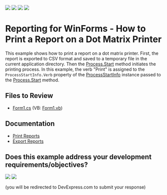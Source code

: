 <!-- default badges list -->
![](https://img.shields.io/endpoint?url=https://codecentral.devexpress.com/api/v1/VersionRange/128602332/24.2.1%2B)
[![](https://img.shields.io/badge/Open_in_DevExpress_Support_Center-FF7200?style=flat-square&logo=DevExpress&logoColor=white)](https://supportcenter.devexpress.com/ticket/details/E1467)
[![](https://img.shields.io/badge/📖_How_to_use_DevExpress_Examples-e9f6fc?style=flat-square)](https://docs.devexpress.com/GeneralInformation/403183)
[![](https://img.shields.io/badge/💬_Leave_Feedback-feecdd?style=flat-square)](#does-this-example-address-your-development-requirementsobjectives)
<!-- default badges end -->


# Reporting for WinForms - How to Print a Report on a Dot Matrix Printer


This example shows how to print a report on a dot matrix printer. First, the report is exported to CSV format and saved to a temporary file in the current application directory. Then the [Process.Start](https://learn.microsoft.com/en-us/dotnet/api/system.diagnostics.process.start) method initiates the printing process. In this example, the verb "Print" is assigned to the `ProcessStartInfo.Verb` property of the [ProcessStartInfo](https://learn.microsoft.com/en-us/dotnet/api/system.diagnostics.processstartinfo) instance passed to the [Process.Start](https://learn.microsoft.com/en-us/dotnet/api/system.diagnostics.process.start) method.

## Files to Review

* [Form1.cs](./CS/Form1.cs) (VB: [Form1.vb](./VB/Form1.vb))

## Documentation

- [Print Reports](https://docs.devexpress.com/XtraReports/15797/detailed-guide-to-devexpress-reporting/store-and-distribute-reports/print-reports)
- [Export Reports](https://docs.devexpress.com/XtraReports/1302/detailed-guide-to-devexpress-reporting/store-and-distribute-reports/export-reports)

<!-- feedback -->
## Does this example address your development requirements/objectives?

[<img src="https://www.devexpress.com/support/examples/i/yes-button.svg"/>](https://www.devexpress.com/support/examples/survey.xml?utm_source=github&utm_campaign=reporting-winforms-print-report-in-dot-matrix-printer&~~~was_helpful=yes) [<img src="https://www.devexpress.com/support/examples/i/no-button.svg"/>](https://www.devexpress.com/support/examples/survey.xml?utm_source=github&utm_campaign=reporting-winforms-print-report-in-dot-matrix-printer&~~~was_helpful=no)

(you will be redirected to DevExpress.com to submit your response)
<!-- feedback end -->
